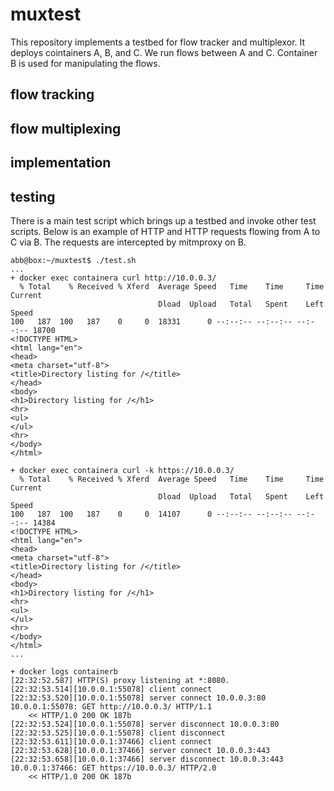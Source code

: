 # muxtest

This repository implements a testbed for flow tracker and multiplexor.
It deploys cointainers A, B, and C.
We run flows between A and C.
Container B is used for manipulating the flows.

## flow tracking

## flow multiplexing

## implementation

## testing

There is a main test script which brings up a testbed and invoke other test scripts.
Below is an example of HTTP and HTTP requests flowing from A to C via B.
The requests are intercepted by mitmproxy on B.

```
abb@box:~/muxtest$ ./test.sh
...
+ docker exec containera curl http://10.0.0.3/
  % Total    % Received % Xferd  Average Speed   Time    Time     Time  Current
                                 Dload  Upload   Total   Spent    Left  Speed
100   187  100   187    0     0  18331      0 --:--:-- --:--:-- --:--:-- 18700
<!DOCTYPE HTML>
<html lang="en">
<head>
<meta charset="utf-8">
<title>Directory listing for /</title>
</head>
<body>
<h1>Directory listing for /</h1>
<hr>
<ul>
</ul>
<hr>
</body>
</html>

+ docker exec containera curl -k https://10.0.0.3/
  % Total    % Received % Xferd  Average Speed   Time    Time     Time  Current
                                 Dload  Upload   Total   Spent    Left  Speed
100   187  100   187    0     0  14107      0 --:--:-- --:--:-- --:--:-- 14384
<!DOCTYPE HTML>
<html lang="en">
<head>
<meta charset="utf-8">
<title>Directory listing for /</title>
</head>
<body>
<h1>Directory listing for /</h1>
<hr>
<ul>
</ul>
<hr>
</body>
</html>
...

+ docker logs containerb
[22:32:52.587] HTTP(S) proxy listening at *:8080.
[22:32:53.514][10.0.0.1:55078] client connect
[22:32:53.520][10.0.0.1:55078] server connect 10.0.0.3:80
10.0.0.1:55078: GET http://10.0.0.3/ HTTP/1.1
    << HTTP/1.0 200 OK 187b
[22:32:53.524][10.0.0.1:55078] server disconnect 10.0.0.3:80
[22:32:53.525][10.0.0.1:55078] client disconnect
[22:32:53.611][10.0.0.1:37466] client connect
[22:32:53.628][10.0.0.1:37466] server connect 10.0.0.3:443
[22:32:53.658][10.0.0.1:37466] server disconnect 10.0.0.3:443
10.0.0.1:37466: GET https://10.0.0.3/ HTTP/2.0
    << HTTP/1.0 200 OK 187b
```

